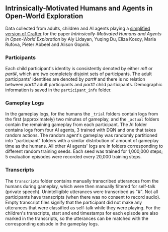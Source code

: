 ## Intrinsically-Motivated Humans and Agents in Open-World Exploration

Data collected from adults, children and AI agents playing a [simplified version of Crafter](https://github.com/alyd/simple-crafter) for the paper *Intrinsically-Motivated Humans and Agents in Open-World Exploration* by Aly Lidayan, Yuqing Du, Eliza Kosoy, Maria Rufova, Pieter Abbeel and Alison Gopnik.

### Participants
Each child participant's identity is consistently denoted by either *m#* or *part#*, which are two completely disjoint sets of participants. The adult participants' identities are denoted by *part#* and there is no relation between *part#* adult participants and *part#* child participants. Demographic information is saved in the `participant_info` folder.

### Gameplay Logs
In the gameplay logs, for the humans the `_trial` folders contain logs from the first (approximately) two minutes of gameplay, and the `_actual` folders contain the remaining gameplay from each participant. The AI folder contains logs from four AI agents, 3 trained with DQN and one that takes random actions. The random agent's gameplay was randomly partitioned into "participant" folders with a similar distribution of amount of gameplay time as the humans. All other AI agents' logs are in folders corresponding to different random training seeds. Each seed was trained for 1,000,000 steps; 5 evaluation episodes were recorded every 20,000 training steps.

### Transcripts
The `transcripts` folder contains manually transcribed utterances from the humans during gameplay, which were then manually filtered for self-talk (private speech). Unintelligible utterances were transcribed as "#". Not all participants have transcripts (when there was no consent to record audio). Empty transcript files signify that the participant did not make any utterances that were classified as self-talk while they were playing. For the children's transcripts, start and end timestamps for each episode are also marked in the transcripts, so the utterances can be matched with the corresponding episode in the gameplay logs. 
